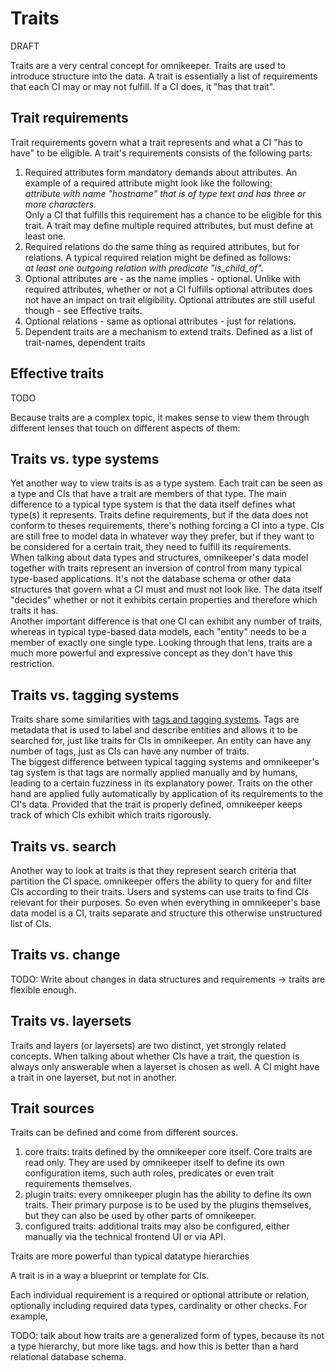 # Traits

DRAFT

Traits are a very central concept for omnikeeper. Traits are used to introduce structure into the data. A trait is essentially a list of requirements that each CI may or may not fulfill. If a CI does, it "has that trait".  

## Trait requirements
Trait requirements govern what a trait represents and what a CI "has to have" to be eligible. A trait's requirements consists of the following parts:
1. Required attributes form mandatory demands about attributes.
An example of a required attribute might look like the following:  
*attribute with name "hostname" that is of type text and has three or more characters.*  
Only a CI that fulfills this requirement has a chance to be eligible for this trait. A trait may define multiple required attributes, but must define at least one.
2. Required relations do the same thing as required attributes, but for relations. A typical required relation might be defined as follows:  
*at least one outgoing relation with predicate "is_child_of".*
3. Optional attributes are - as the name implies - optional. Unlike with required attributes, whether or not a CI fulfills optional attributes does not have an impact on trait eligibility. Optional attributes are still useful though - see Effective traits.
4. Optional relations - same as optional attributes - just for relations.
5. Dependent traits are a mechanism to extend traits. Defined as a list of trait-names, dependent traits 

## Effective traits
TODO

Because traits are a complex topic, it makes sense to view them through different lenses that touch on different aspects of them:

## Traits vs. type systems

Yet another way to view traits is as a type system. Each trait can be seen as a type and CIs that have a trait are members of that type. The main difference to a typical type system is that the data itself defines what type(s) it represents. Traits define requirements, but if the data does not conform to theses requirements, there's nothing forcing a CI into a type. CIs are still free to model data in whatever way they prefer, but if they want to be considered for a certain trait, they need to fulfill its requirements.  
When talking about data types and structures, omnikeeper's data model together with traits represent an inversion of control from many typical type-based applications. It's not the database schema or other data structures that govern what a CI must and must not look like. The data itself "decides" whether or not it exhibits certain properties and therefore which traits it has.  
Another important difference is that one CI can exhibit any number of traits, whereas in typical type-based data models, each "entity" needs to be a member of exactly one single type. Looking through that lens, traits are a much more powerful and expressive concept as they don't have this restriction.

## Traits vs. tagging systems
Traits share some similarities with [tags and tagging systems](https://en.wikipedia.org/wiki/Tag_(metadata)). Tags are metadata that is used to label and describe entities and allows it to be searched for, just like traits for CIs in omnikeeper. An entity can have any number of tags, just as CIs can have any number of traits.  
The biggest difference between typical tagging systems and omnikeeper's tag system is that tags are normally applied manually and by humans, leading to a certain fuzziness in its explanatory power. Traits on the other hand are applied fully automatically by application of its requirements to the CI's data. Provided that the trait is properly defined, omnikeeper keeps track of which CIs exhibit which traits rigorously.

## Traits vs. search
Another way to look at traits is that they represent search criteria that partition the CI space. omnikeeper offers the ability to query for and filter CIs according to their traits. Users and systems can use traits to find CIs relevant for their purposes. So even when everything in omnikeeper's base data model is a CI, traits separate and structure this otherwise unstructured list of CIs.


## Traits vs. change
TODO: Write about changes in data structures and requirements -> traits are flexible enough.


## Traits vs. layersets
Traits and layers (or layersets) are two distinct, yet strongly related concepts. When talking about whether CIs have a trait, the question is always only answerable when a layerset is chosen as well. A CI might have a trait in one layerset, but not in another. 

## Trait sources
Traits can be defined and come from different sources.
1. core traits: traits defined by the omnikeeper core itself. Core traits are read only. They are used by omnikeeper itself to define its own configuration items, such auth roles, predicates or even trait requirements themselves.
2. plugin traits: every omnikeeper plugin has the ability to define its own traits. Their primary purpose is to be used by the plugins themselves, but they can also be used by other parts of omnikeeper.
3. configured traits: additional traits may also be configured, either manually via the technical frontend UI or via API.





Traits are more powerful than typical datatype hierarchies


A trait is in a way a blueprint or template for CIs. 

Each individual requirement is a required or optional attribute or relation, optionally including required data types, cardinality or other checks. For example, 

 






TODO: talk about how traits are a generalized form of types, because its not a type hierarchy, but more like tags. and how this is better than a hard relational database schema.
